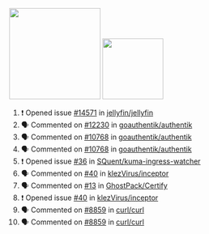 <a href="https://github.com/bestrocker221"><img src="https://github-readme-stats-sigma-five.vercel.app/api?username=bestrocker221&count_private=true&theme=dark" height="180" /></a> <a href="https://github.com/bestrocker221"><img src="https://github-readme-stats-sigma-five.vercel.app/api/top-langs/?username=bestrocker221&langs_count=8&theme=dark&hide=tex,java,html,css&layout=compact" height="120" /></a>


<!--START_SECTION:activity--> 
1. ❗ Opened issue [#14571](https://github.com/jellyfin/jellyfin/issues/14571) in [jellyfin/jellyfin](https://github.com/jellyfin/jellyfin)
2. 🗣 Commented on [#12230](https://github.com/goauthentik/authentik/issues/12230#issuecomment-3072527126) in [goauthentik/authentik](https://github.com/goauthentik/authentik)
3. 🗣 Commented on [#10768](https://github.com/goauthentik/authentik/issues/10768#issuecomment-3072512875) in [goauthentik/authentik](https://github.com/goauthentik/authentik)
4. 🗣 Commented on [#10768](https://github.com/goauthentik/authentik/issues/10768#issuecomment-3072512875) in [goauthentik/authentik](https://github.com/goauthentik/authentik)
5. ❗ Opened issue [#36](https://github.com/SQuent/kuma-ingress-watcher/issues/36) in [SQuent/kuma-ingress-watcher](https://github.com/SQuent/kuma-ingress-watcher)
6. 🗣 Commented on [#40](https://github.com/klezVirus/inceptor/issues/40) in [klezVirus/inceptor](https://github.com/klezVirus/inceptor)
7. 🗣 Commented on [#13](https://github.com/GhostPack/Certify/issues/13) in [GhostPack/Certify](https://github.com/GhostPack/Certify)
8. ❗️ Opened issue [#40](https://github.com/klezVirus/inceptor/issues/40) in [klezVirus/inceptor](https://github.com/klezVirus/inceptor)
9. 🗣 Commented on [#8859](https://github.com/curl/curl/issues/8859) in [curl/curl](https://github.com/curl/curl)
10. 🗣 Commented on [#8859](https://github.com/curl/curl/issues/8859) in [curl/curl](https://github.com/curl/curl)
<!--END_SECTION:activity-->
